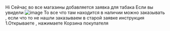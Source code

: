 Hi
Сейчас во все магазины добавляется заявка для табака 
Если вы увидели 
![image](https://github.com/SemenSMR/Information1c/assets/124078571/a95b1593-fe80-4796-8908-35998d43c4f8)
То все что там находится в наличии можно заказывать , если что то не нашли заказываем в старой заявке 
инструкция
1.Открываете , нажимаете Корзина покупателя
